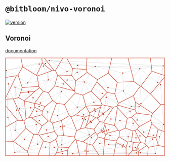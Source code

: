 # `@bitbloom/nivo-voronoi`

[![version](https://img.shields.io/npm/v/@bitbloom/nivo-voronoi.svg?style=flat-square)](https://www.npmjs.com/package/@bitbloom/nivo-voronoi)

## Voronoi

[documentation](http://nivo.rocks/voronoi)

![Voronoi](https://raw.githubusercontent.com/plouc/nivo/master/packages/voronoi/doc/voronoi.png)

